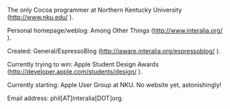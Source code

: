 The only Cocoa programmer at Northern Kentucky University (http://www.nku.edu/ ).

Personal homepage/weblog: Among Other Things (http://www.interalia.org/ ).

Created: General/EspressoBlog (http://iaware.interalia.org/espressoblog/ ).

Currently trying to win: Apple Student Design Awards (http://developer.apple.com/students/design/ ).

Currently starting: Apple User Group at NKU.  No website yet, astonishingly!

Email address: phil[AT]interalia[DOT]org.